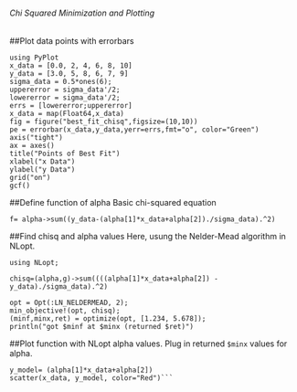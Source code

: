 ###### Chi Squared Minimization and Plotting

##Plot data points with errorbars

```
using PyPlot
x_data = [0.0, 2, 4, 6, 8, 10]
y_data = [3.0, 5, 8, 6, 7, 9]
sigma_data = 0.5*ones(6);
uppererror = sigma_data'/2;
lowererror = sigma_data'/2;
errs = [lowererror;uppererror]
x_data = map(Float64,x_data)
fig = figure("best_fit_chisq",figsize=(10,10))
pe = errorbar(x_data,y_data,yerr=errs,fmt="o", color="Green")
axis("tight")
ax = axes()
title("Points of Best Fit")
xlabel("x Data")
ylabel("y Data")
grid("on")
gcf()
```
##Define function of alpha
Basic chi-squared equation

`f= alpha->sum((y_data-(alpha[1]*x_data+alpha[2])./sigma_data).^2)`

##Find chisq and alpha values
Here, usung the Nelder-Mead algorithm in NLopt.
```
using NLopt;

chisq=(alpha,g)->sum((((alpha[1]*x_data+alpha[2]) - y_data)./sigma_data).^2)

opt = Opt(:LN_NELDERMEAD, 2);
min_objective!(opt, chisq);
(minf,minx,ret) = optimize(opt, [1.234, 5.678]);
println("got $minf at $minx (returned $ret)")
```
##Plot function with NLopt alpha values.
Plug in returned `$minx` values for alpha.

```alpha=[0.485714,3.90476]
y_model= (alpha[1]*x_data+alpha[2])
scatter(x_data, y_model, color="Red")```

